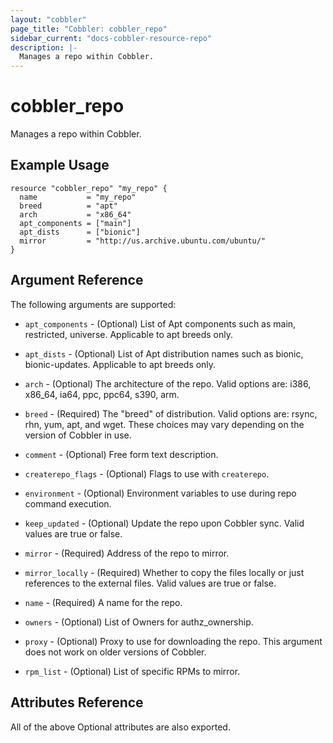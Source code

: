 ```yaml
---
layout: "cobbler"
page_title: "Cobbler: cobbler_repo"
sidebar_current: "docs-cobbler-resource-repo"
description: |-
  Manages a repo within Cobbler.
---
```


# cobbler_repo

Manages a repo within Cobbler.

## Example Usage

```hcl
resource "cobbler_repo" "my_repo" {
  name           = "my_repo"
  breed          = "apt"
  arch           = "x86_64"
  apt_components = ["main"]
  apt_dists      = ["bionic"]
  mirror         = "http://us.archive.ubuntu.com/ubuntu/"
}
```

## Argument Reference

The following arguments are supported:

* `apt_components` - (Optional) List of Apt components such as main,
  restricted, universe. Applicable to apt breeds only.

* `apt_dists` - (Optional) List of Apt distribution names such as bionic,
  bionic-updates. Applicable to apt breeds only.

* `arch` - (Optional) The architecture of the repo. Valid options
  are: i386, x86_64, ia64, ppc, ppc64, s390, arm.

* `breed` - (Required) The "breed" of distribution. Valid options
  are: rsync, rhn, yum, apt, and wget. These choices may vary depending on the
  version of Cobbler in use.

* `comment` - (Optional) Free form text description.

* `createrepo_flags` - (Optional) Flags to use with `createrepo`.

* `environment` - (Optional) Environment variables to use during repo command
  execution.

* `keep_updated` - (Optional) Update the repo upon Cobbler sync. Valid values
  are true or false.

* `mirror` - (Required) Address of the repo to mirror.

* `mirror_locally` - (Required) Whether to copy the files locally or just
  references to the external files. Valid values are true or false.

* `name` - (Required) A name for the repo.

* `owners` - (Optional) List of Owners for authz_ownership.

* `proxy` - (Optional) Proxy to use for downloading the repo. This argument does
  not work on older versions of Cobbler.

* `rpm_list` - (Optional) List of specific RPMs to mirror.

## Attributes Reference

All of the above Optional attributes are also exported.
